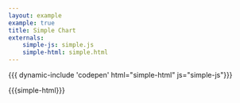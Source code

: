 ```yaml
---
layout: example
example: true
title: Simple Chart
externals:
    simple-js: simple.js
    simple-html: simple.html
---
```


{{{ dynamic-include 'codepen' html="simple-html" js="simple-js"}}}

{{{simple-html}}}

<script>
{{{simple-js}}}
</script>
